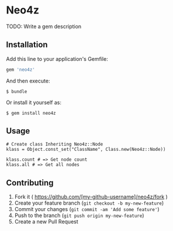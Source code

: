 # Neo4z

TODO: Write a gem description

## Installation

Add this line to your application's Gemfile:

```ruby
gem 'neo4z'
```

And then execute:

    $ bundle

Or install it yourself as:

    $ gem install neo4z

## Usage

```
# Create class Inheriting Neo4z::Node
klass = Object.const_set("ClassName", Class.new(Neo4z::Node))

klass.count # => Get node count
klass.all # => Get all nodes
```

## Contributing

1. Fork it ( https://github.com/[my-github-username]/neo4z/fork )
2. Create your feature branch (`git checkout -b my-new-feature`)
3. Commit your changes (`git commit -am 'Add some feature'`)
4. Push to the branch (`git push origin my-new-feature`)
5. Create a new Pull Request
